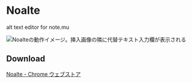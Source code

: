 # Noalte

alt text editor for note.mu

![Noalteの動作イメージ。挿入画像の隣に代替テキスト入力欄が表示される](https://lh3.googleusercontent.com/hcU-IJK7rn53enFJCBNb0BAXla0Mcaw43KG2r6jrk3WDpyxrZ4VETUKIw9dez-PvjF4w9AQPYw=w640-h400-e365)

## Download

[Noalte \- Chrome ウェブストア](https://chrome.google.com/webstore/detail/noalte/fllgnabhoilflhpebloipnkjelkfcjbi)

